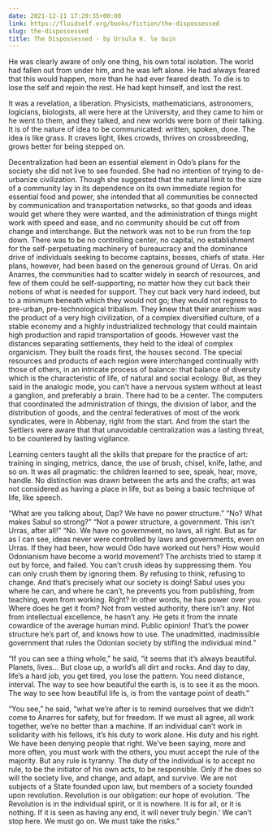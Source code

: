 ```yaml
---
date: 2021-12-11 17:29:35+00:00
link: https://fluidself.org/books/fiction/the-dispossessed
slug: the-dispossessed
title: The Dispossessed - by Ursula K. le Guin
---
```


He was clearly aware of only one thing, his own total isolation. The world had fallen out from under him, and he was left alone. He had always feared that this would happen, more than he had ever feared death. To die is to lose the self and rejoin the rest. He had kept himself, and lost the rest.

It was a revelation, a liberation. Physicists, mathematicians, astronomers, logicians, biologists, all were here at the University, and they came to him or he went to them, and they talked, and new worlds were born of their talking. It is of the nature of idea to be communicated: written, spoken, done. The idea is like grass. It craves light, likes crowds, thrives on crossbreeding, grows better for being stepped on.

Decentralization had been an essential element in Odo’s plans for the society she did not live to see founded. She had no intention of trying to de-urbanize civilization. Though she suggested that the natural limit to the size of a community lay in its dependence on its own immediate region for essential food and power, she intended that all communities be connected by communication and transportation networks, so that goods and ideas would get where they were wanted, and the administration of things might work with speed and ease, and no community should be cut off from change and interchange. But the network was not to be run from the top down. There was to be no controlling center, no capital, no establishment for the self-perpetuating machinery of bureaucracy and the dominance drive of individuals seeking to become captains, bosses, chiefs of state. Her plans, however, had been based on the generous ground of Urras. On arid Anarres, the communities had to scatter widely in search of resources, and few of them could be self-supporting, no matter how they cut back their notions of what is needed for support. They cut back very hard indeed, but to a minimum beneath which they would not go; they would not regress to pre-urban, pre-technological tribalism. They knew that their anarchism was the product of a very high civilization, of a complex diversified culture, of a stable economy and a highly industrialized technology that could maintain high production and rapid transportation of goods. However vast the distances separating settlements, they held to the ideal of complex organicism. They built the roads first, the houses second. The special resources and products of each region were interchanged continually with those of others, in an intricate process of balance: that balance of diversity which is the characteristic of life, of natural and social ecology. But, as they said in the analogic mode, you can’t have a nervous system without at least a ganglion, and preferably a brain. There had to be a center. The computers that coordinated the administration of things, the division of labor, and the distribution of goods, and the central federatives of most of the work syndicates, were in Abbenay, right from the start. And from the start the Settlers were aware that that unavoidable centralization was a lasting threat, to be countered by lasting vigilance.

Learning centers taught all the skills that prepare for the practice of art: training in singing, metrics, dance, the use of brush, chisel, knife, lathe, and so on. It was all pragmatic: the children learned to see, speak, hear, move, handle. No distinction was drawn between the arts and the crafts; art was not considered as having a place in life, but as being a basic technique of life, like speech.

“What are you talking about, Dap? We have no power structure.” “No? What makes Sabul so strong?” “Not a power structure, a government. This isn’t Urras, after all!” “No. We have no government, no laws, all right. But as far as I can see, ideas never were controlled by laws and governments, even on Urras. If they had been, how would Odo have worked out hers? How would Odonianism have become a world movement? The archists tried to stamp it out by force, and failed. You can’t crush ideas by suppressing them. You can only crush them by ignoring them. By refusing to think, refusing to change. And that’s precisely what our society is doing! Sabul uses you where he can, and where he can’t, he prevents you from publishing, from teaching, even from working. Right? In other words, he has power over you. Where does he get it from? Not from vested authority, there isn’t any. Not from intellectual excellence, he hasn’t any. He gets it from the innate cowardice of the average human mind. Public opinion! That’s the power structure he’s part of, and knows how to use. The unadmitted, inadmissible government that rules the Odonian society by stifling the individual mind.”

“If you can see a thing whole,” he said, “it seems that it’s always beautiful. Planets, lives... But close up, a world’s all dirt and rocks. And day to day, life’s a hard job, you get tired, you lose the pattern. You need distance, interval. The way to see how beautiful the earth is, is to see it as the moon. The way to see how beautiful life is, is from the vantage point of death.”

“You see,” he said, “what we’re after is to remind ourselves that we didn’t come to Anarres for safety, but for freedom. If we must all agree, all work together, we’re no better than a machine. If an individual can’t work in solidarity with his fellows, it’s his duty to work alone. His duty and his right. We have been denying people that right. We’ve been saying, more and more often, you must work with the others, you must accept the rule of the majority. But any rule is tyranny. The duty of the individual is to accept no rule, to be the initiator of his own acts, to be responsible. Only if he does so will the society live, and change, and adapt, and survive. We are not subjects of a State founded upon law, but members of a society founded upon revolution. Revolution is our obligation: our hope of evolution. ‘The Revolution is in the individual spirit, or it is nowhere. It is for all, or it is nothing. If it is seen as having any end, it will never truly begin.’ We can’t stop here. We must go on. We must take the risks.”
